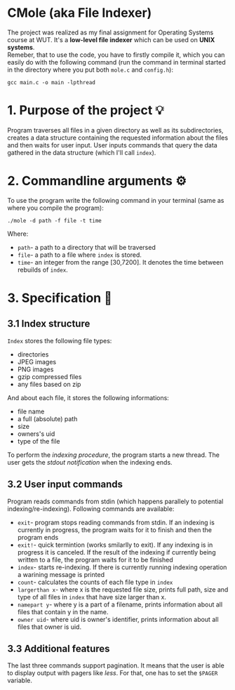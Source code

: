 # CMole (aka File Indexer)
The project was realized as my final assignment for Operating Systems course at WUT. It's a **low-level file indexer** which can be used on **UNIX systems**.\
Remeber, that to use the code, you have to firstly compile it, which you can easily do with the following command (run the command in terminal started in the directory where you put both `mole.c` and `config.h`):
```
gcc main.c -o main -lpthread
```
# 1. Purpose of the project 💡
Program traverses all files in a given directory as well as its subdirectories, creates a data structure containing the requested information about the files and then waits for user input. User inputs commands that query the data gathered in the data structure (which I'll call `index`).
# 2. Commandline arguments ⚙
To use the program write the following command in your terminal (same as where you compile the program): 
```
./mole -d path -f file -t time
```
Where:
- `path`- a path to a directory that will be traversed
- `file`- a path to a file where `index` is stored.
- `time`- an integer from the range [30,7200]. It denotes the time between rebuilds of `index`.

# 3. Specification 📄
## 3.1 Index structure
`Index` stores the following file types:
- directories
- JPEG images
- PNG images
- gzip compressed files
- any files based on zip 
<p>
And about each file, it stores the following informations:
</p>

- file name
- a full (absolute) path
- size
- owners's uid
- type of the file

To perform the *indexing procedure*, the program starts a new thread. The user gets the *stdout notification* when the indexing ends.
## 3.2 User input commands
Program reads commands from stdin (which happens parallely to potential indexing/re-indexing). Following commands are available:
- `exit`- program stops reading commands from stdin. If an indexing is currently in progress, the program waits for it to finish and then the program ends
- `exit!`- quick termintion (works smilarlly to exit). If any indexing is in progress it is canceled. If the result of the indexing if currently being written to a file, the program waits for it to be finished
- `index`- starts re-indexing. If there is currently running indexing operation a warining message is printed
- `count`- calculates the counts of each file type in `index` 
- `largerthan x`- where x is the requested file size, prints full path, size and type of all files in `index` that have size larger than x.
- `namepart y`- where y is a part of a filename, prints information about all files that contain y in the name.
- `owner uid`- where uid is owner's identifier, prints information about all files that owner is uid.
## 3.3 Additional features
The last three commands support pagination. It means that the user is able to display output with pagers like *less*. For that, one has to set the `$PAGER` variable.
